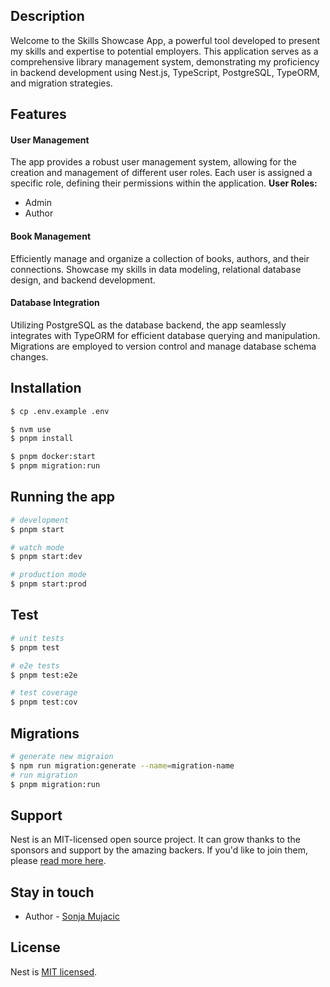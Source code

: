 ## Description
Welcome to the Skills Showcase App, a powerful tool developed to present my skills and expertise to potential employers. This application serves as a comprehensive library management system, demonstrating my proficiency in backend development using Nest.js, TypeScript, PostgreSQL, TypeORM, and migration strategies.

## Features
#### User Management
The app provides a robust user management system, allowing for the creation and management of different user roles. Each user is assigned a specific role, defining their permissions within the application.
**User Roles:**
- Admin
- Author

#### Book Management
Efficiently manage and organize a collection of books, authors, and their connections. Showcase my skills in data modeling, relational database design, and backend development.

#### Database Integration
Utilizing PostgreSQL as the database backend, the app seamlessly integrates with TypeORM for efficient database querying and manipulation. Migrations are employed to version control and manage database schema changes.

## Installation

```bash
$ cp .env.example .env

$ nvm use
$ pnpm install

$ pnpm docker:start
$ pnpm migration:run
```

## Running the app

```bash
# development
$ pnpm start

# watch mode
$ pnpm start:dev

# production mode
$ pnpm start:prod
```

## Test

```bash
# unit tests
$ pnpm test

# e2e tests
$ pnpm test:e2e

# test coverage
$ pnpm test:cov
```

## Migrations
```bash
# generate new migraion
$ npm run migration:generate --name=migration-name
# run migration
$ pnpm migration:run
```

## Support

Nest is an MIT-licensed open source project. It can grow thanks to the sponsors and support by the amazing backers. If you'd like to join them, please [read more here](https://docs.nestjs.com/support).

## Stay in touch

- Author - [Sonja Mujacic](mailto:sonja.mujacic@gmail.com)

## License

Nest is [MIT licensed](LICENSE).
